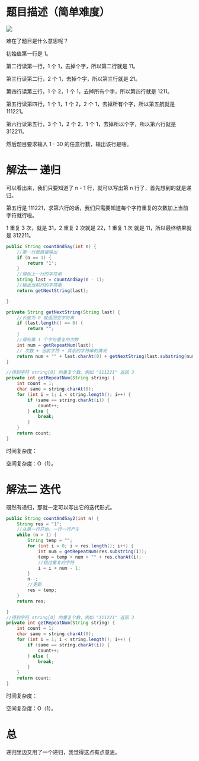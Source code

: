 # 题目描述（简单难度）

![](https://windliang.oss-cn-beijing.aliyuncs.com/38.jpg)

难在了题目是什么意思呢？

初始值第一行是 1。

第二行读第一行，1 个 1，去掉个字，所以第二行就是 11。

第三行读第二行，2 个 1，去掉个字，所以第三行就是 21。

第四行读第三行，1 个 2，1 个 1，去掉所有个字，所以第四行就是 1211。

第五行读第四行，1 个 1，1 个 2，2 个 1，去掉所有个字，所以第五航就是 111221。

第六行读第五行，3 个 1，2 个 2，1 个 1，去掉所以个字，所以第六行就是 312211。

然后题目要求输入 1 - 30 的任意行数，输出该行是啥。

# 解法一 递归

可以看出来，我们只要知道了 n - 1 行，就可以写出第 n 行了，首先想到的就是递归。

第五行是 111221，求第六行的话，我们只需要知道每个字符重复的次数加上当前字符就行啦。	

1 重复 3 次，就是 31，2 重复 2 次就是 22，1 重复 1 次 就是 11，所以最终结果就是 312211。

```java
public String countAndSay(int n) {
    //第一行就直接输出
    if (n == 1) {
        return "1";
    }
    //得到上一行的字符串
    String last = countAndSay(n - 1);
    //输出当前行的字符串
    return getNextString(last);

}

private String getNextString(String last) {
    //长度为 0 就返回空字符串
    if (last.length() == 0) {
        return "";
    }
    //得到第 1 个字符重复的次数
    int num = getRepeatNum(last);
    // 次数 + 当前字符 + 其余的字符串的情况
    return num + "" + last.charAt(0) + getNextString(last.substring(num));
}

//得到字符 string[0] 的重复个数，例如 "111221" 返回 3
private int getRepeatNum(String string) {
    int count = 1;
    char same = string.charAt(0);
    for (int i = 1; i < string.length(); i++) {
        if (same == string.charAt(i)) {
            count++;
        } else {
            break;
        }
    }
    return count;
}
```

时间复杂度：

空间复杂度：O（1）。

# 解法二 迭代

既然有递归，那就一定可以写出它的迭代形式。

```java
public String countAndSay2(int n) {
    String res = "1";
    //从第一行开始，一行一行产生
    while (n > 1) {
        String temp = "";
        for (int i = 0; i < res.length(); i++) {
            int num = getRepeatNum(res.substring(i));
            temp = temp + num + "" + res.charAt(i);
            //跳过重复的字符
            i = i + num - 1;
        }
        n--;
        //更新
        res = temp;
    }
    return res;

}
//得到字符 string[0] 的重复个数，例如 "111221" 返回 3
private int getRepeatNum(String string) {
    int count = 1;
    char same = string.charAt(0);
    for (int i = 1; i < string.length(); i++) {
        if (same == string.charAt(i)) {
            count++;
        } else {
            break;
        }
    }
    return count;
}
```

时间复杂度：

空间复杂度：O（1）。

# 总

递归里边又用了一个递归，我觉得这点有点意思。